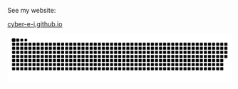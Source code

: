 
See my website:

[cyber-e-j.github.io](https://cyber-e-j.github.io)


![亮色](https://raw.githubusercontent.com/Cyber-E-J/Cyber-E-J/output/github-contribution-grid-snake.svg)
<!-- ![暗色](https://raw.githubusercontent.com/Cyber-E-J/Cyber-E-J/output/github-contribution-grid-snake-dark.svg) -->
